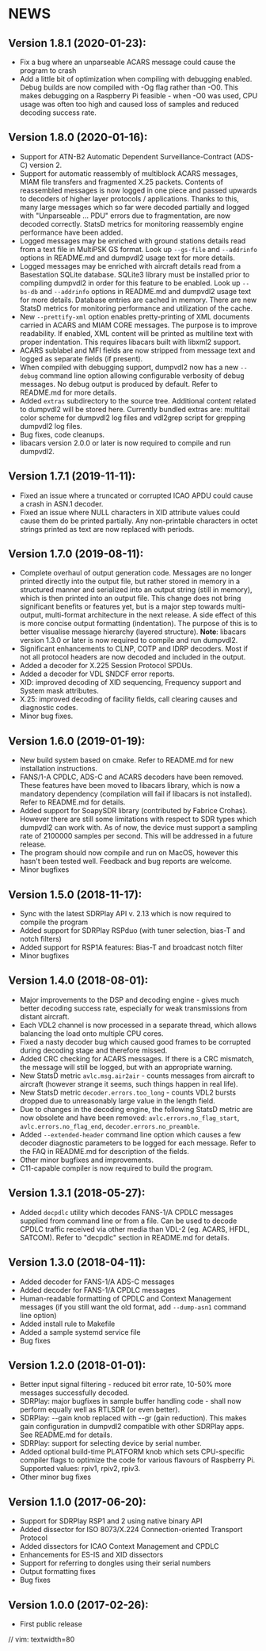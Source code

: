# NEWS

## Version 1.8.1 (2020-01-23):
* Fix a bug where an unparseable ACARS message could cause the program to crash
* Add a little bit of optimization when compiling with debugging enabled. Debug
  builds are now compiled with -Og flag rather than -O0. This makes debugging on
  a Raspberry Pi feasible - when -O0 was used, CPU usage was often too high and
  caused loss of samples and reduced decoding success rate.

## Version 1.8.0 (2020-01-16):
* Support for ATN-B2 Automatic Dependent Surveillance-Contract (ADS-C)
  version  2.
* Support for automatic reassembly of multiblock ACARS messages, MIAM file
  transfers and fragmented X.25 packets. Contents of reassembled messages is now
  logged in one piece and passed upwards to decoders of higher layer protocols /
  applications. Thanks to this, many large messages which so far were decoded
  partially and logged with "Unparseable ... PDU" errors due to fragmentation,
  are now decoded correctly. StatsD metrics for monitoring reassembly engine
  performance have been added.
* Logged messages may be enriched with ground stations details read from a text
  file in MultiPSK GS format. Look up `--gs-file` and `--addrinfo` options in
  README.md and dumpvdl2 usage text for more details.
* Logged messages may be enriched with aircraft details read from a Basestation
  SQLite database. SQLite3 library must be installed prior to compiling dumpvdl2
  in order for this feature to be enabled. Look up `--bs-db` and `--addrinfo`
  options in README.md and dumpvdl2 usage text for more details. Database
  entries are cached in memory. There are new StatsD metrics for monitoring
  performance and utilization of the cache.
* New `--prettify-xml` option enables pretty-printing of XML documents carried
  in ACARS and MIAM CORE messages. The purpose is to improve readability. If
  enabled, XML content will be printed as multiline text with proper indentation.
  This requires libacars built with libxml2 support.
* ACARS sublabel and MFI fields are now stripped from message text and logged as
  separate fields (if present).
* When compiled with debugging support, dumpvdl2 now has a new `--debug` command
  line option allowing configurable verbosity of debug messages. No debug output
  is produced by default. Refer to README.md for more details.
* Added `extras` subdirectory to the source tree. Additional content related to
  dumpvdl2 will be stored here. Currently bundled extras are: multitail color
  scheme for dumpvdl2 log files and vdl2grep script for grepping dumpvdl2 log
  files.
* Bug fixes, code cleanups.
* libacars version 2.0.0 or later is now required to compile and run dumpvdl2.

## Version 1.7.1 (2019-11-11):
* Fixed an issue where a truncated or corrupted ICAO APDU could cause a
  crash in ASN.1 decoder.
* Fixed an issue where NULL characters in XID attribute values could
  cause them do be printed partially. Any non-printable characters
  in octet strings printed as text are now replaced with periods.

## Version 1.7.0 (2019-08-11):
* Complete overhaul of output generation code. Messages are no longer printed
  directly into the output file, but rather stored in memory in a structured
  manner and serialized into an output string (still in memory), which is then
  printed into an output file. This change does not bring significant benefits
  or features yet, but is a major step towards multi-output, multi-format
  architecture in the next release. A side effect of this is more concise
  output formatting (indentation). The purpose of this is to better visualise
  message hierarchy (layered structure). **Note**: libacars version 1.3.0
  or later is now required to compile and run dumpvdl2.
* Significant enhancements to CLNP, COTP and IDRP decoders. Most if not all
  protocol headers are now decoded and included in the output.
* Added a decoder for X.225 Session Protocol SPDUs.
* Added a decoder for VDL SNDCF error reports.
* XID: improved decoding of XID sequencing, Frequency support and System mask
  attributes.
* X.25: improved decoding of facility fields, call clearing causes and
  diagnostic codes.
* Minor bug fixes.

## Version 1.6.0 (2019-01-19):
* New build system based on cmake. Refer to README.md for new installation
  instructions.
* FANS/1-A CPDLC, ADS-C and ACARS decoders have been removed. These features
  have been moved to libacars library, which is now a mandatory dependency
  (compilation will fail if libacars is not installed). Refer to README.md for
  details.
* Added support for SoapySDR library (contributed by Fabrice Crohas). However
  there are still some limitations with respect to SDR types which dumpvdl2
  can work with. As of now, the device must support a sampling rate of 2100000
  samples per second. This will be addressed in a future release.
* The program should now compile and run on MacOS, however this hasn't been
  tested well. Feedback and bug reports are welcome.
* Minor bugfixes

## Version 1.5.0 (2018-11-17):
* Sync with the latest SDRPlay API v. 2.13 which is now required to compile the
  program
* Added support for SDRPlay RSPduo (with tuner selection, bias-T and notch
  filters)
* Added support for RSP1A features: Bias-T and broadcast notch filter
* Minor bugfixes

## Version 1.4.0 (2018-08-01):
* Major improvements to the DSP and decoding engine - gives much better decoding
  success rate, especially for weak transmissions from distant aircraft.
* Each VDL2 channel is now processed in a separate thread, which allows
  balancing the load onto multiple CPU cores.
* Fixed a nasty decoder bug which caused good frames to be corrupted during
  decoding stage and therefore missed.
* Added CRC checking for ACARS messages. If there is a CRC mismatch, the message
  will still be logged, but with an appropriate warning.
* New StatsD metric `avlc.msg.air2air` - counts messages from aircraft to
  aircraft (however strange it seems, such things happen in real life).
* New StatsD metric `decoder.errors.too_long` - counts VDL2 bursts dropped due
  to unreasonably large value in the length field.
* Due to changes in the decoding engine, the following StatsD metric are now
  obsolete and have been removed: `avlc.errors.no_flag_start`,
  `avlc.errors.no_flag_end`, `decoder.errors.no_preamble`.
* Added `--extended-header` command line option which causes a few decoder
  diagnostic parameters to be logged for each message.  Refer to the FAQ in
  README.md for description of the fields.
* Other minor bugfixes and improvements.
* C11-capable compiler is now required to build the program.

## Version 1.3.1 (2018-05-27):
* Added `decpdlc` utility which decodes FANS-1/A CPDLC messages supplied from
  command line or from a file. Can be used to decode CPDLC traffic received via
  other media than VDL-2 (eg. ACARS, HFDL, SATCOM). Refer to "decpdlc" section in
  README.md for details.

## Version 1.3.0 (2018-04-11):
* Added decoder for FANS-1/A ADS-C messages
* Added decoder for FANS-1/A CPDLC messages
* Human-readable formatting of CPDLC and Context Management messages (if you
  still want the old format, add `--dump-asn1` command line option)
* Added install rule to Makefile
* Added a sample systemd service file
* Bug fixes

## Version 1.2.0 (2018-01-01):
* Better input signal filtering - reduced bit error rate, 10-50% more messages
  successfully decoded.
* SDRPlay: major bugfixes in sample buffer handling code - shall now perform
  equally well as RTLSDR (or even better).
* SDRPlay: --gain knob replaced with --gr (gain reduction). This makes gain
  configuration in dumpvdl2 compatible with other SDRPlay apps. See README.md
  for details.
* SDRPlay: support for selecting device by serial number.
* Added optional build-time PLATFORM knob which sets CPU-specific compiler flags
  to optimize the code for various flavours of Raspberry Pi. Supported values:
  rpiv1, rpiv2, rpiv3.
* Other minor bug fixes

## Version 1.1.0 (2017-06-20):
* Support for SDRPlay RSP1 and 2 using native binary API
* Added dissector for ISO 8073/X.224 Connection-oriented Transport Protocol
* Added dissectors for ICAO Context Management and CPDLC
* Enhancements for ES-IS and XID dissectors
* Support for referring to dongles using their serial numbers
* Output formatting fixes
* Bug fixes

## Version 1.0.0 (2017-02-26):
* First public release

// vim: textwidth=80
